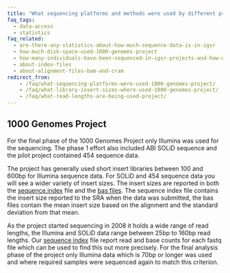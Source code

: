 ```yaml
---
title: "What sequencing platforms and methods were used by different projects within IGSR?"
faq_tags:
  - data-access
  - statistics
faq_related:
  - are-there-any-statistics-about-how-much-sequence-data-is-in-igsr
  - how-much-disk-space-used-1000-genomes-project
  - how-many-individuals-have-been-sequenced-in-igsr-projects-and-how-were-they-selected
  - about-index-files
  - about-alignment-files-bam-and-cram
redirect_from:
    - /faq/what-sequencing-platforms-were-used-1000-genomes-project/
    - /faq/what-library-insert-sizes-where-used-1000-genomes-project/
    - /faq/what-read-lengths-are-being-used-project/
---
```


## 1000 Genomes Project

For the final phase of the 1000 Genomes Project only Illumina was used for the sequencing. The phase 1 effort also included ABI SOLiD sequence and the pilot project contained 454 sequence data.

The project has generally used short insert libraries between 100 and 600bp for Illumina sequence data. For SOLiD and 454 sequence data you will see a wider variety of insert sizes. The insert sizes are reported in both the [sequence.index](http://ftp.1000genomes.ebi.ac.uk/vol1/ftp/README.sequence_data) file and the [bas files](http://ftp.1000genomes.ebi.ac.uk/vol1/ftp/README.alignment_data). The sequence index file contains the insert size reported to the SRA when the data was submitted, the bas files contain the mean insert size based on the alignment and the standard deviation from that mean.

As the project started sequencing in 2008 it holds a wide range of read lengths, the Illumina and SOLiD data range between 25bp to 160bp read lengths. Our [sequence index](http://ftp.1000genomes.ebi.ac.uk/vol1/ftp/README.sequence_data) file report read and base counts for each fastq file which can be used to find this out more precisely. For the final analysis phase of the project only Illumina data which is 70bp or longer was used and where required samples were sequenced again to match this criterion.
